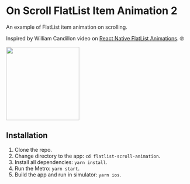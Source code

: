 # On Scroll FlatList Item Animation 2

An example of FlatList item animation on scrolling.

Inspired by William Candillon video on [React Native FlatList Animations](https://www.youtube.com/watch?v=NiFdK-s6OP8). 🤓

<img src="./screen.gif" width="200"></img>

## Installation

1. Clone the repo.
2. Change directory to the app: `cd flatlist-scroll-animation`.
3. Install all dependencies: `yarn install`.
4. Run the Metro: `yarn start`.
5. Build the app and run in simulator: `yarn ios`.
